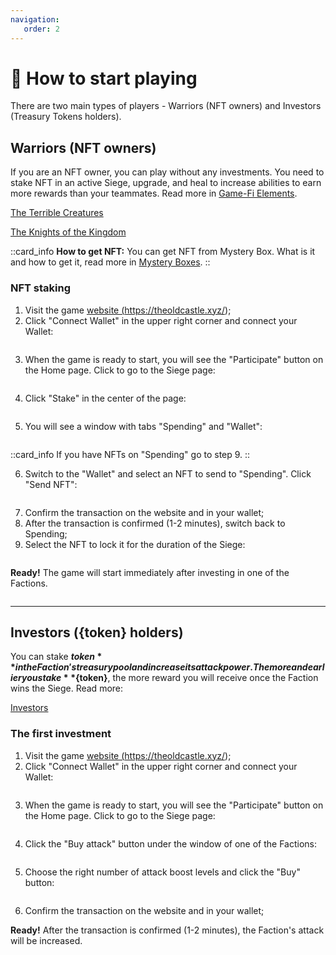 ```yaml
---
navigation:
   order: 2
---
```


# 🚀 How to start playing

<p>There are two main types of players - Warriors (NFT owners) and Investors (Treasury Tokens holders).</p>

## Warriors (NFT owners)

If you are an NFT owner, you can play without any investments. You need to stake NFT 
in an active Siege, upgrade, and heal to increase abilities to earn more rewards than 
your teammates. Read more in <a href="game-fi-elements.md" class="doc-link">Game-Fi Elements</a>.

<a href="terrible-creatures" 
 class="docs-item-creatures">The Terrible Creatures</a>

<a href="knights-of-the-kingdom" 
 class="docs-item-knights">The Knights of the Kingdom</a>

::card_info
**How to get NFT:** You can get NFT from Mystery Box. What is it and how to get it, read 
more in <a href="mystery-boxes.md" class="doc-link">Mystery Boxes</a>.
::

### NFT staking
1. Visit the game <a href="https://theoldcastle.xyz/" class="doc-link">website (https://theoldcastle.xyz/)</a>;
2. Click "Connect Wallet" in the upper right corner and connect your Wallet:

<img src="/assets/docs/.gitbook/assets/connect_wallet.png" alt="">

3. When the game is ready to start, you will see the "Participate" button on the Home page. 
Click to go to the Siege page:

<img src="/assets/docs/.gitbook/assets/participate.png" alt="">

4. Click "Stake" in the center of the page:

<img src="/assets/docs/.gitbook/assets/stake.png" alt="">

5. You will see a window with tabs "Spending" and "Wallet":

<img src="/assets/docs/.gitbook/assets/spending.png" alt="">

::card_info
If you have NFTs on "Spending" go to step 9.
::

6. Switch to the "Wallet" and select an NFT to send to "Spending". Click "Send NFT":

<img src="/assets/docs/.gitbook/assets/wallet.png" alt="">

7. Confirm the transaction on the website and in your wallet;
8. After the transaction is confirmed (1-2 minutes), switch back to Spending;
9. Select the NFT to lock it for the duration of the Siege:

<img src="/assets/docs/.gitbook/assets/nft_on_spending.png" alt="">

**Ready!** The game will start immediately after investing in one of the Factions.

<img src="/assets/docs/.gitbook/assets/stake_ready.png" alt="">

***

## Investors ({token} holders)

You can stake **${token}** in the Faction's treasury pool and increase its attack power. 
The more and earlier you stake **${token}**, the more reward you will receive once the 
Faction wins the Siege. Read more:

<a href="investors" 
 class="docs-item">Investors</a>

### The first investment
1. Visit the game <a href="https://theoldcastle.xyz/" class="doc-link">website (https://theoldcastle.xyz/)</a>;
2. Click "Connect Wallet" in the upper right corner and connect your Wallet:

<img src="/assets/docs/.gitbook/assets/connect_wallet.png" alt="">

3. When the game is ready to start, you will see the "Participate" button on the Home page. 
Click to go to the Siege page:

<img src="/assets/docs/.gitbook/assets/participate.png" alt="">

4. Click the "Buy attack" button under the window of one of the Factions:

<img src="/assets/docs/.gitbook/assets/buy_attack_button.png" alt="">

5. Choose the right number of attack boost levels and click the "Buy" button:

<img src="/assets/docs/.gitbook/assets/attack_levels_{blockchain}_{token}.png" alt="">

6. Confirm the transaction on the website and in your wallet;

**Ready!** After the transaction is confirmed (1-2 minutes), the Faction's attack will be increased.

<img src="/assets/docs/.gitbook/assets/investment_ready.png" alt="">